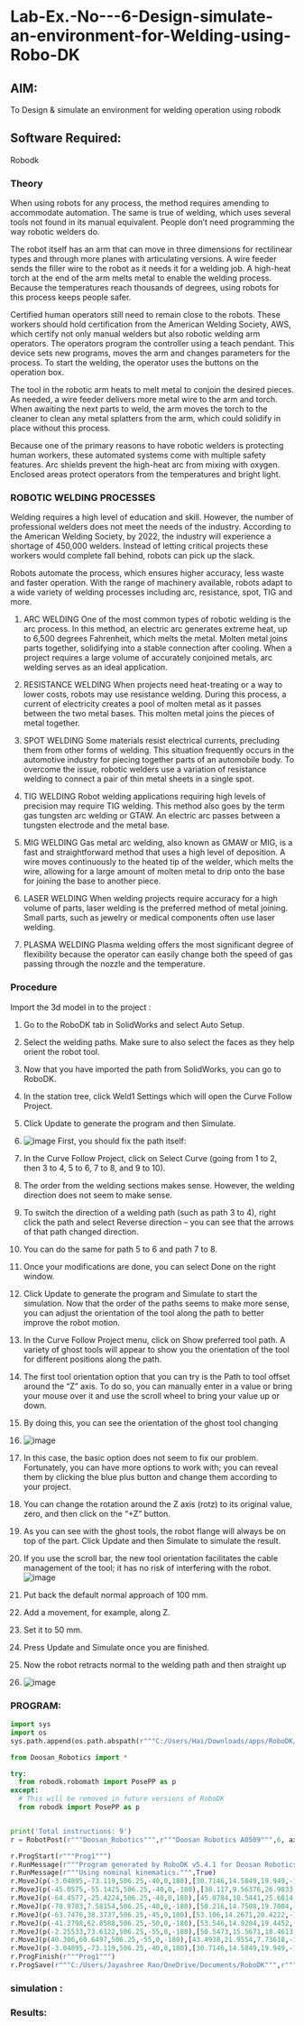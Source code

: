 # Lab-Ex.-No---6-Design-simulate-an-environment-for-Welding-using-Robo-DK


 
## AIM:
  To Design & simulate an environment for welding operation using robodk 

## Software  Required:
Robodk

### Theory
When using robots for any process, the method requires amending to accommodate automation. The same is true of welding, which uses several tools not found in its manual equivalent. People don’t need programming the way robotic welders do.

The robot itself has an arm that can move in three dimensions for rectilinear types and through more planes with articulating versions. A wire feeder sends the filler wire to the robot as it needs it for a welding job. A high-heat torch at the end of the arm melts metal to enable the welding process. Because the temperatures reach thousands of degrees, using robots for this process keeps people safer.

Certified human operators still need to remain close to the robots. These workers should hold certification from the American Welding Society, AWS, which certify not only manual welders but also robotic welding arm operators. The operators program the controller using a teach pendant. This device sets new programs, moves the arm and changes parameters for the process. To start the welding, the operator uses the buttons on the operation box.

The tool in the robotic arm heats to melt metal to conjoin the desired pieces. As needed, a wire feeder delivers more metal wire to the arm and torch. When awaiting the next parts to weld, the arm moves the torch to the cleaner to clean any metal splatters from the arm, which could solidify in place without this process.

Because one of the primary reasons to have robotic welders is protecting human workers, these automated systems come with multiple safety features. Arc shields prevent the high-heat arc from mixing with oxygen. Enclosed areas protect operators from the temperatures and bright light.
### ROBOTIC WELDING PROCESSES
Welding requires a high level of education and skill. However, the number of professional welders does not meet the needs of the industry. According to the American Welding Society, by 2022, the industry will experience a shortage of 450,000 welders. Instead of letting critical projects these workers would complete fall behind, robots can pick up the slack.

Robots automate the process, which ensures higher accuracy, less waste and faster operation. With the range of machinery available, robots adapt to a wide variety of welding processes including arc, resistance, spot, TIG and more.


1. ARC WELDING
One of the most common types of robotic welding is the arc process. In this method, an electric arc generates extreme heat, up to 6,500 degrees Fahrenheit, which melts the metal. Molten metal joins parts together, solidifying into a stable connection after cooling. When a project requires a large volume of accurately conjoined metals, arc welding serves as an ideal application.

2. RESISTANCE WELDING
When projects need heat-treating or a way to lower costs, robots may use resistance welding. During this process, a current of electricity creates a pool of molten metal as it passes between the two metal bases. This molten metal joins the pieces of metal together.

3. SPOT WELDING
Some materials resist electrical currents, precluding them from other forms of welding. This situation frequently occurs in the automotive industry for piecing together parts of an automobile body. To overcome the issue, robotic welders use a variation of resistance welding to connect a pair of thin metal sheets in a single spot.

4. TIG WELDING
Robot welding applications requiring high levels of precision may require TIG welding. This method also goes by the term gas tungsten arc welding or GTAW. An electric arc passes between a tungsten electrode and the metal base.

5. MIG WELDING
Gas metal arc welding, also known as GMAW or MIG, is a fast and straightforward method that uses a high level of deposition. A wire moves continuously to the heated tip of the welder, which melts the wire, allowing for a large amount of molten metal to drip onto the base for joining the base to another piece.

6. LASER WELDING
When welding projects require accuracy for a high volume of parts, laser welding is the preferred method of metal joining. Small parts, such as jewelry or medical components often use laser welding.

7. PLASMA WELDING
Plasma welding offers the most significant degree of flexibility because the operator can easily change both the speed of gas passing through the nozzle and the temperature.



### Procedure 


 Import the 3d model in to the project  :
1. Go to the RoboDK tab in SolidWorks and select Auto Setup.
2. Select the welding paths. Make sure to also select the faces as they help orient the robot tool.
3. Now that you have imported the path from SolidWorks, you can go to RoboDK.
4. In the station tree, click Weld1 Settings which will open the Curve Follow Project.
5. Click Update to generate the program and then Simulate.
6. ![image](https://user-images.githubusercontent.com/36288975/173730531-c72ca3bd-9eb2-4a06-9e88-8a745cd0c5fd.png)
First, you should fix the path itself:
1. In the Curve Follow Project, click on Select Curve (going from 1 to 2, then 3 to 4, 5 to 6, 7 to 8, and 9
to 10).
2. The order from the welding sections makes sense. However, the welding direction does not seem to
make sense.
3. To switch the direction of a welding path (such as path 3 to 4), right click the path and select Reverse
direction – you can see that the arrows of that path changed direction.
4. You can do the same for path 5 to 6 and path 7 to 8.
5. Once your modifications are done, you can select Done on the right window.
6. Click Update to generate the program and Simulate to start the simulation.
Now that the order of the paths seems to make more sense, you can adjust the orientation of the tool along the
path to better improve the robot motion.
7. In the Curve Follow Project menu, click on Show preferred tool path. A variety of ghost tools will
appear to show you the orientation of the tool for different positions along the path.
8. The first tool orientation option that you can try is the Path to tool offset around the “Z” axis. To do so,
you can manually enter in a value or bring your mouse over it and use the scroll wheel to bring your value
up or down.
9. By doing this, you can see the orientation of the ghost tool changing
10. ![image](https://user-images.githubusercontent.com/36288975/173730657-fe5452ba-90f3-4dab-9a1f-39682983ef41.png)
11. In this case, the basic option does not seem to fix our problem. Fortunately, you can have more options to work
with; you can reveal them by clicking the blue plus button and change them according to your project.
10. You can change the rotation around the Z axis (rotz) to its original value, zero, and then click on the “+Z”
button.
11. As you can see with the ghost tools, the robot flange will always be on top of the part. Click Update and
then Simulate to simulate the result.
12. If you use the scroll bar, the new tool orientation facilitates the cable management of the tool; it has no
risk of interfering with the robot.
![image](https://user-images.githubusercontent.com/36288975/173730700-8782988f-bb79-465e-95f4-e4041b740c70.png)

1. Put back the default normal approach of 100 mm.
2. Add a movement, for example, along Z.
3. Set it to 50 mm.
4. Press Update and Simulate once you are finished.
5. Now the robot retracts normal to the welding path and then straight up
6. ![image](https://user-images.githubusercontent.com/36288975/173730741-29331e12-e805-44da-bc71-798894720348.png)

### PROGRAM:
```python
import sys
import os
sys.path.append(os.path.abspath(r"""C:/Users/Hai/Downloads/apps/RoboDK/Posts/""")) # temporarily add path to POSTS folder

from Doosan_Robotics import *

try:
  from robodk.robomath import PosePP as p
except:
  # This will be removed in future versions of RoboDK
  from robodk import PosePP as p


print('Total instructions: 9')
r = RobotPost(r"""Doosan_Robotics""",r"""Doosan Robotics A0509""",6, axes_type=['R','R','R','R','R','R'], ip_com=r"""127.0.0.1""", api_port=20500, prog_ptr=2207833217456, robot_ptr=2207866642176)

r.ProgStart(r"""Prog1""")
r.RunMessage(r"""Program generated by RoboDK v5.4.1 for Doosan Robotics A0509 on 16/06/2022 21:13:52""",True)
r.RunMessage(r"""Using nominal kinematics.""",True)
r.MoveJ(p(-3.04895,-73.119,506.25,-40,0,180),[30.7146,14.5849,19.949,-107.346,-135.635,130.071],[1,1,0])
r.MoveJ(p(-45.0575,-55.1425,506.25,-40,0,-180),[38.117,9.56376,26.9833,-113.724,-130.902,129.559],[1,1,0])
r.MoveJ(p(-64.4577,-25.4224,506.25,-40,0,180),[45.0784,10.5441,25.6814,-117.64,-127.32,132.237],[1,1,0])
r.MoveJ(p(-70.9703,7.58154,506.25,-40,0,-180),[50.216,14.7508,19.7004,-119.632,-125.562,135.941],[1,1,0])
r.MoveJ(p(-63.7476,38.3737,506.25,-45,0,180),[53.106,14.2671,20.4222,-124.682,-121.646,138.559],[1,1,0])
r.MoveJ(p(-41.2798,62.8588,506.25,-50,0,-180),[53.546,14.9204,19.4452,-127.936,-119.353,140.979],[1,1,0])
r.MoveJ(p(-2.25533,73.6122,506.25,-55,0,-180),[50.5473,15.5671,18.4613,-129.057,-118.683,142.082],[1,1,0])
r.MoveJ(p(40.306,60.6497,506.25,-55,0,-180),[43.4938,21.9554,7.73618,-122.234,-124.231,143.662],[1,1,0])
r.MoveJ(p(-3.04895,-73.119,506.25,-40,0,180),[30.7146,14.5849,19.949,-107.346,-135.635,130.071],[1,1,0])
r.ProgFinish(r"""Prog1""")
r.ProgSave(r"""C:/Users/Jayashree Rao/OneDrive/Documents/RoboDK""",r"""Prog1""",True,r"""C:/Users/Jayashree Rao/Downloads/apps/RoboDK/Other/VSCodium/VSCodium.exe""")

```
### simulation :

### Results:

